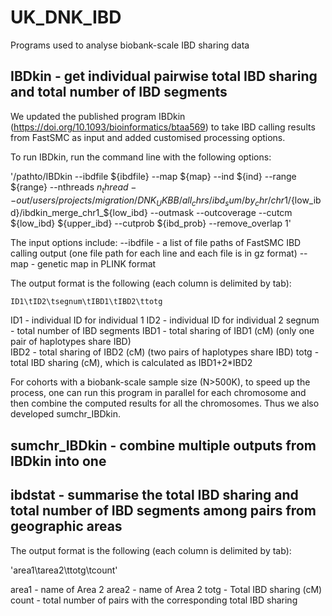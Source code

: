 # UK_DNK_IBD

Programs used to analyse biobank-scale IBD sharing data

## IBDkin - get individual pairwise total IBD sharing and total number of IBD segments

We updated the published program IBDkin (https://doi.org/10.1093/bioinformatics/btaa569) to take IBD calling results from FastSMC as input and added customised processing options. 

To run IBDkin, run the command line with the following options:

'/pathto/IBDkin --ibdfile ${ibdfile} --map ${map} --ind ${ind} --range ${range} --nthreads ${n_thread} --out /users/projects/migration/DNK_UKBB/all_chrs/ibd_sum/by_chr/chr1/${low_ibd}/ibdkin_merge_chr1_${low_ibd} --outmask --outcoverage --cutcm ${low_ibd} ${upper_ibd} --cutprob ${ibd_prob} --remove_overlap 1'

The input options include: 
--ibdfile - a list of file paths of FastSMC IBD calling output (one file path for each line and each file is in gz format)
--map - genetic map in PLINK format




The output format is the following (each column is delimited by tab): 

`ID1\tID2\tsegnum\tIBD1\tIBD2\ttotg`

ID1 - individual ID for individual 1
ID2 - individual ID for individual 2
segnum - total number of IBD segments
IBD1 - total sharing of IBD1 (cM) (only one pair of haplotypes share IBD)  
IBD2 - total sharing of IBD2 (cM) (two pairs of haplotypes share IBD)
totg - total IBD sharing (cM), which is calculated as IBD1+2*IBD2

For cohorts with a biobank-scale sample size (N>500K), to speed up the process, one can run this program in parallel for each chromosome and then combine the computed results for all the chromosomes. Thus we also developed sumchr_IBDkin. 

## sumchr_IBDkin  - combine multiple outputs from IBDkin into one

## ibdstat - summarise the total IBD sharing and total number of IBD segments among pairs from geographic areas

The output format is the following (each column is delimited by tab): 

'area1\tarea2\ttotg\tcount'

area1 - name of Area 2
area2 - name of Area 2
totg - Total IBD sharing (cM)
count - total number of pairs with the corresponding total IBD sharing 




